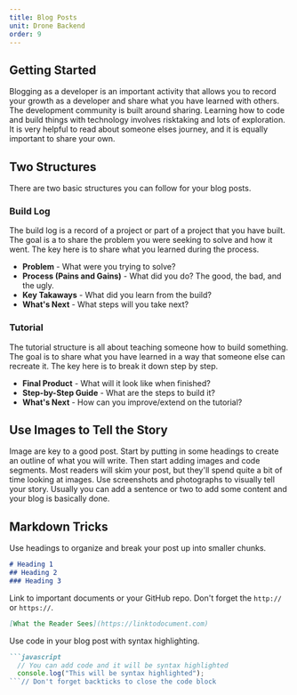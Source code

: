 ```yaml
---
title: Blog Posts
unit: Drone Backend
order: 9
---
```


## Getting Started

Blogging as a developer is an important activity that allows you to record your growth as a developer and share what you have learned with others. The development community is built around sharing. Learning how to code and build things with technology involves risktaking and lots of exploration. It is very helpful to read about someone elses journey, and it is equally important to share your own.

## Two Structures

There are two basic structures you can follow for your blog posts.

### Build Log

The build log is a record of a project or part of a project that you have built. The goal is a to share the problem you were seeking to solve and how it went. The key here is to share what you learned during the process.

- **Problem** - What were you trying to solve?
- **Process (Pains and Gains)** - What did you do? The good, the bad, and the ugly.
- **Key Takaways** - What did you learn from the build?
- **What's Next** - What steps will you take next?

### Tutorial

The tutorial structure is all about teaching someone how to build something. The goal is to share what you have learned in a way that someone else can recreate it. The key here is to break it down step by step.

- **Final Product** - What will it look like when finished?
- **Step-by-Step Guide** - What are the steps to build it?
- **What's Next** - How can you improve/extend on the tutorial?

## Use Images to Tell the Story

Image are key to a good post. Start by putting in some headings to create an outline of what you will write. Then start adding images and code segments. Most readers will skim your post, but they'll spend quite a bit of time looking at images. Use screenshots and photographs to visually tell your story. Usually you can add a sentence or two to add some content and your blog is basically done. 

## Markdown Tricks

Use headings to organize and break your post up into smaller chunks.

```markdown
# Heading 1
## Heading 2
### Heading 3
```

Link to important documents or your GitHub repo. Don't forget the `http://` or `https://`.

```markdown
[What the Reader Sees](https://linktodocument.com)
```

Use code in your blog post with syntax highlighting.

```markdown
```javascript
  // You can add code and it will be syntax highlighted
  console.log("This will be syntax highlighted");
```// Don't forget backticks to close the code block 
```


